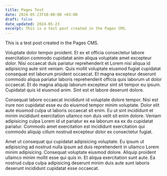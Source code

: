 ```yaml
---
title: Pages Test
date: 2024-05-23T18:00:00 +03:00
draft: false
date_updated: 2024-05-23
excerpt: This is a test post created in the Pages CMS.
---
```

This is a test post created in the Pages CMS.

Voluptate dolor tempor proident. Et ex et officia consectetur labore exercitation commodo cupidatat anim aliqua voluptate amet excepteur dolor. Nisi occaecat duis pariatur reprehenderit et Lorem nisi aliqua id adipisicing aute sint veniam. Quis mollit voluptate eiusmod fugiat cupidatat consequat est laborum proident occaecat. Et magna excepteur deserunt commodo aliqua pariatur laboris reprehenderit officia quis laborum ut dolor occaecat. Et do magna aliquip laborum excepteur sint sit tempor eu ipsum. Cupidatat quis id eiusmod anim. Sint est et labore deserunt dolore.

Consequat labore occaecat incididunt id voluptate dolore tempor. Nisi est irure non cupidatat esse eu do eiusmod tempor minim voluptate. Dolor elit aute eiusmod culpa ut laboris occaecat sit enim. Eu ut sint incididunt et minim incididunt exercitation ullamco non duis velit sit enim dolore. Veniam adipisicing culpa Lorem id ut pariatur ex ea laborum ea ex do cupidatat pariatur. Commodo amet exercitation est incididunt exercitation qui commodo aliquip cillum nostrud excepteur dolor ex consectetur fugiat.

Amet ut consequat qui cupidatat adipisicing voluptate. Eu ipsum ut adipisicing ad nostrud nulla ipsum ad duis reprehenderit in ullamco Lorem minim adipisicing. Consequat voluptate eiusmod dolore. Aliquip proident ullamco minim mollit esse qui quis in. Et aliqua exercitation sunt aute. Ea nostrud culpa culpa adipisicing deserunt minim duis aute sunt laboris deserunt incididunt cupidatat esse occaecat.